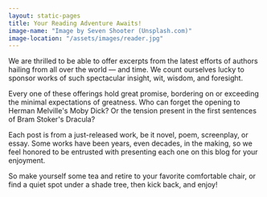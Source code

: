 ```yaml
---
layout: static-pages
title: Your Reading Adventure Awaits!
image-name: "Image by Seven Shooter (Unsplash.com)"
image-location: "/assets/images/reader.jpg"
---
```


We are thrilled to be able to offer excerpts from the latest efforts of authors
hailing from all over the world &mdash; and time. We count ourselves lucky to
sponsor works of such spectacular insight, wit, wisdom, and foresight.  

Every one of these offerings hold great promise, bordering on or exceeding the
minimal expectations of greatness. Who can forget the opening to Herman
Melville's Moby Dick? Or the tension present in the first sentences of Bram
Stoker's Dracula?

Each post is from a just-released work, be it novel, poem, screenplay, or essay.
Some works have been years, even decades, in the making, so we feel honored to
be entrusted with presenting each one on this blog for your enjoyment.  

So make yourself some tea and retire to your favorite comfortable chair, or find
a quiet spot under a shade tree, then kick back, and enjoy!
